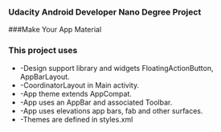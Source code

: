 ### Udacity Android Developer Nano Degree Project 

###Make Your App Material

### This project uses 

* -Design support library and widgets FloatingActionButton, AppBarLayout.
* -CoordinatorLayout in Main activity.
* -App theme extends AppCompat.
* -App uses an AppBar and associated Toolbar.
* -App uses elevations app bars, fab and other surfaces.
* -Themes are defined in styles.xml

